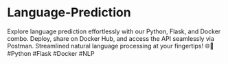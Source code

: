 # Language-Prediction
Explore language prediction effortlessly with our Python, Flask, and Docker combo. Deploy, share on Docker Hub, and access the API seamlessly via Postman. Streamlined natural language processing at your fingertips! 🌐💬 #Python #Flask #Docker #NLP
